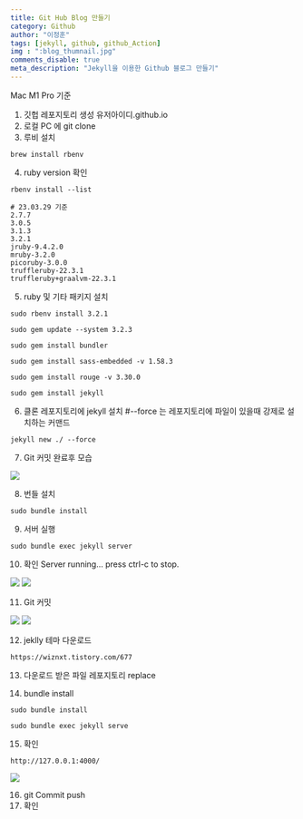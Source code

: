 ```yaml
---
title: Git Hub Blog 만들기
category: Github
author: "이정훈"
tags: [jekyll, github, github_Action]
img : ":blog_thumnail.jpg"
comments_disable: true
meta_description: "Jekyll을 이용한 Github 블로그 만들기"
---
```


Mac M1 Pro 기준

1. 깃헙 레포지토리 생성 유저아이디.github.io
2. 로컬 PC 에 git clone
3. 루비 설치

```
brew install rbenv
```

4. ruby version 확인
```
rbenv install --list
```
```
# 23.03.29 기준
2.7.7
3.0.5
3.1.3
3.2.1
jruby-9.4.2.0
mruby-3.2.0
picoruby-3.0.0
truffleruby-22.3.1
truffleruby+graalvm-22.3.1
```
5. ruby 및 기타 패키지 설치
```
sudo rbenv install 3.2.1
```
```
sudo gem update --system 3.2.3
```
```
sudo gem install bundler
```
```
sudo gem install sass-embedded -v 1.58.3
```
```
sudo gem install rouge -v 3.30.0
```
```
sudo gem install jekyll
```

6. 클론 레포지토리에 jekyll 설치
#--force 는 레포지토리에 파일이 있을때 강제로 설치하는 커맨드
```
jekyll new ./ --force
```
7. Git 커밋
완료후 모습

![](https://i.imgur.com/4yt3VAO.png)

8. 번들 설치
```
sudo bundle install
```

9. 서버 실행
```
sudo bundle exec jekyll server
```

10. 확인
    Server running... press ctrl-c to stop.

![](https://i.imgur.com/NwlG9eV.png)
![](https://i.imgur.com/nMQ9MYH.png)

11. Git 커밋

![](https://i.imgur.com/fmOrimD.png)
![](https://i.imgur.com/P9HYcJz.png)

12. jeklly 테마 다운로드
```
https://wiznxt.tistory.com/677
```

13. 다운로드 받은 파일 레포지토리 replace
    
14. bundle install
```
sudo bundle install
```
```
sudo bundle exec jekyll serve
```

15. 확인
```
http://127.0.0.1:4000/
```

![](https://i.imgur.com/6RukmpZ.png)


16. git Commit push
17. 확인

